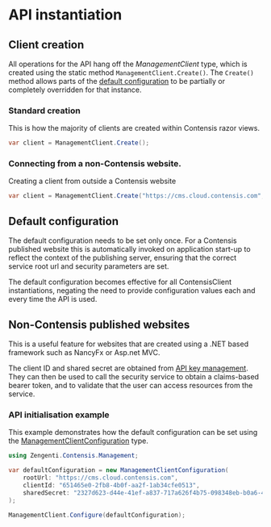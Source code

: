 # API instantiation

## Client creation

All operations for the API hang off the *ManagementClient* type, which is created using the static method `ManagementClient.Create()`. The `Create()` method allows parts of the [default configuration](#default-configuration) to be partially or completely overridden for that instance.


### Standard creation

This is how the majority of clients are created within Contensis razor views.

```cs
var client = ManagementClient.Create();
```

### Connecting from a non-Contensis website.

Creating a client from outside a Contensis website

```cs
var client = ManagementClient.Create("https://cms.cloud.contensis.com", "{client_id}", "{shared_secret}");
```

## Default configuration

The default configuration needs to be set only once. For a Contensis published website this is automatically invoked on application start-up to reflect the context of the publishing server, ensuring that the correct service root url and security parameters are set.

The default configuration becomes effective for all ContensisClient instantiations, negating the need to provide configuration values each and every time the API is used.

## Non-Contensis published websites

This is a useful feature for websites that are created using a .NET based framework such as NancyFx or Asp.net MVC.

The client ID and shared secret are obtained from [API key management](https://zenhub.zengenti.com/Contensis/10.0/kb/content-types-and-entries/api-keys/api-key-overview.aspx). They can then be used to call the security service to obtain a claims-based bearer token, and to validate that the user can access resources from the service.


### API initialisation example

This example demonstrates how the default configuration can be set using the [ManagementClientConfiguration](/model/managementclientconfiguration.md) type.

```cs
using Zengenti.Contensis.Management;

var defaultConfiguration = new ManagementClientConfiguration(
    rootUrl: "https://cms.cloud.contensis.com",
    clientId: "651465e0-2fb8-4b0f-aa2f-1ab34cfe0513",
    sharedSecret: "2327d623-d44e-41ef-a837-717a626f4b75-098348eb-b0a6-4023-a64a-805536024dfb-1a558c9c-49dc-4709-9e8b-c203f60fda80"
);

ManagementClient.Configure(defaultConfiguration);
```
